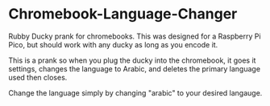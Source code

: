 # Chromebook-Language-Changer
Rubby Ducky prank for chromebooks.
This was designed for a Raspberry Pi Pico, but should work with any ducky as long as you encode it.

This is a prank so when you plug the ducky into the chromebook, it goes it settings, changes the language to Arabic, and deletes the primary language used then closes.

Change the language simply by changing "arabic" to your desired langauge.
